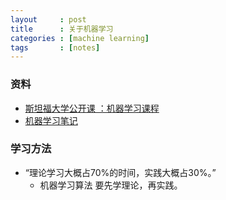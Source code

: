 ```yaml
---
layout     : post
title      : 关于机器学习
categories : [machine learning]
tags       : [notes]
---
```

### 资料
- [斯坦福大学公开课 ：机器学习课程](http://open.163.com/special/opencourse/machinelearning.html)
- [机器学习笔记](http://beader.me/mlnotebook/index.html)

### 学习方法
- “理论学习大概占70%的时间，实践大概占30%。” 
  - 机器学习算法 要先学理论，再实践。
